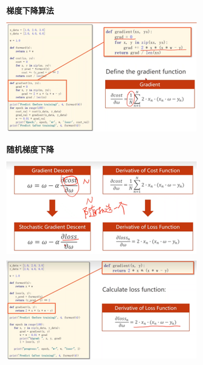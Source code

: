 ## 梯度下降算法
![image-20220811120858931](README.assets/image-20220811120858931.png)

## 随机梯度下降

![image-20220811153021180](README.assets/image-20220811153021180.png)

![image-20220811154805263](README.assets/image-20220811154805263.png)